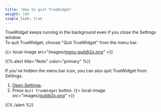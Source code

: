 ```yaml
---
title: 'How to quit TrueWidget'
weight: 100
simple_list: true
---
```


TrueWidget keeps running in the background even if you close the Settings window.<br />
To quit TrueWidget, choose "Quit TrueWidget" from the menu bar.

{{< local-image src="images/menu-quit@2x.png" >}}

{{% alert title="Note" color="primary" %}}

If you've hidden the menu bar icon, you can also quit TrueWidget from Settings.

1.  [Open Settings](../../configuration/open-settings/).
2.  Press `Quit TrueWidget` button.
    {{< local-image src="images/quit@2x.png" >}}

{{% /alert %}}
